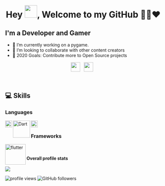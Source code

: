 <h1 align="center">Hey <img src="https://raw.githubusercontent.com/soumyadip007/soumyadip007/master/Hi.gif" width="40px" />, Welcome to my GitHub 👨‍💻❤️</h1>

## I'm a Developer and Gamer
- 🔭 I’m currently working on a pygame.
- 👯 I’m looking to collaborate with other content creators
- 🥅 2020 Goals: Contribute more to Open Source projects

<p align="center">
<a href="https://twitter.com/rishabh2814"><img height="30" src="https://raw.githubusercontent.com/soumyadip007/soumyadip007/master/img/social/t.jpg"></a>&nbsp;&nbsp;
<a href="https://www.linkedin.com/in/rishabh-tiwari-02138b187/"><img height="30" src="https://raw.githubusercontent.com/soumyadip007/soumyadip007/master/img/social/l.png"></a>&nbsp;&nbsp;
</p>
<br>

## 💻 Skills

### Languages
[<img align="left" alt="Python" width="22px" src="https://github.com/abranhe/programming-languages-logos/blob/master/src/python/python_64x64.png" />][python]
[<img align="left" alt="Dart" width="55px" src="https://dart.dev/assets/shared/dart/logo+text/horizontal/white-e71fb382ad5229792cc704b3ee7a88f8013e986d6e34f0956d89c453b454d0a5.svg" />][dart]
[<img align="left" alt="cpp" width="22px" src="https://github.com/abranhe/programming-languages-logos/blob/master/src/cpp/cpp_64x64.png" />][cpp]
<br>
### Frameworks
[<img align="left" alt="flutter" width="66px" src="https://venturebeat.com/wp-content/uploads/2019/02/google-flutter-logo-white.png?fit=1600%2C800&strip=all" />][flutter]
<br>


#### Overall profile stats
![](https://github-readme-stats.vercel.app/api?username=Rishabh2814&count_private=true&theme=merko&show_icons=true&hide=prs)

<img src="https://gpvc.arturio.dev/Rishabh2814" alt="profile views"/>  <img alt="GitHub followers" src="https://img.shields.io/github/followers/Rishabh2814?style=social"/> 

[twitter]: https://twitter.com/rishabh2814
[instagram]: https://instagram.com/
[linkedin]: https://www.linkedin.com/in/rishabh-tiwari-02138b187/
[python]: https://python.org
[dart]: https://dart.dev
[cpp]: http://www.cplusplus.org/
[flutter]: https://flutter.dev

